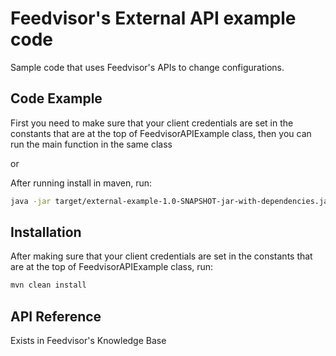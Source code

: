 # Feedvisor's External API example code

Sample code that uses Feedvisor's APIs to change configurations.

## Code Example
First you need to make sure that your client credentials are set in the constants that 
are at the top of FeedvisorAPIExample class, then you can run the main function in the same class

or

After running install in maven, run:
```bash
java -jar target/external-example-1.0-SNAPSHOT-jar-with-dependencies.jar
```

## Installation
After making sure that your client credentials are set in the constants that 
are at the top of FeedvisorAPIExample class, run:
```bash
mvn clean install
```

## API Reference

Exists in Feedvisor's Knowledge Base
